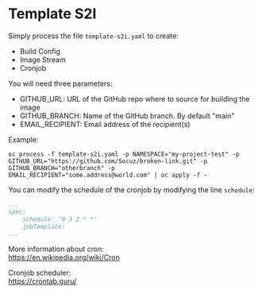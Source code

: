 # Template S2I

Simply process the file `template-s2i.yaml` to create:
- Build Config
- Image Stream
- Cronjob

You will need three parameters:
- GITHUB_URL: URL of the GitHub repo where to source for building the image
- GITHUB_BRANCH: Name of the GitHub branch. By default "main"
- EMAIL_RECIPIENT: Email address of the recipient(s)

Example:
```shell
oc process -f template-s2i.yaml -p NAMESPACE="my-project-test" -p GITHUB_URL="https://github.com/Socuz/broken-link.git" -p GITHUB_BRANCH="otherbranch" -p EMAIL_RECIPIENT="some.address@world.com" | oc apply -f - 
```
You can modify the schedule of the cronjob by modifying the line `schedule`:
```yaml
...
spec:
    schedule: '0 3 2 * *'
    jobTemplate:
...
```

More information about cron:  
https://en.wikipedia.org/wiki/Cron

Cronjob scheduler:  
https://crontab.guru/